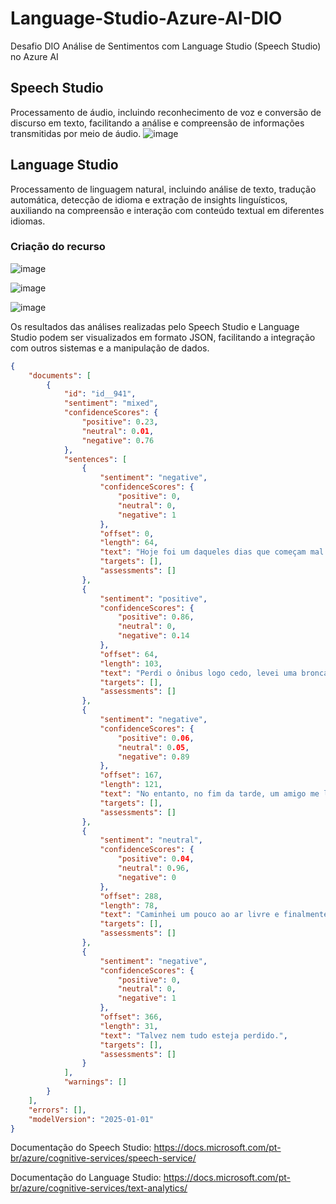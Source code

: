 # Language-Studio-Azure-AI-DIO
Desafio DIO Análise de Sentimentos com Language Studio (Speech Studio) no Azure AI

## Speech Studio  
Processamento de áudio, incluindo reconhecimento de voz e conversão de discurso em texto, facilitando a análise e compreensão de informações transmitidas por meio de áudio.
![image](https://github.com/user-attachments/assets/d06bb184-6db6-4d19-9ae2-60870ab52188)


## Language Studio  
Processamento de linguagem natural, incluindo análise de texto, tradução automática, detecção de idioma e extração de insights linguísticos, auxiliando na compreensão e interação com conteúdo textual em diferentes idiomas.

### Criação do recurso
![image](https://github.com/user-attachments/assets/5dd57c98-3bc1-4d1c-b0c6-d748d603a1de)

![image](https://github.com/user-attachments/assets/cf891d30-f96e-42be-bb6e-d032e3537547)

![image](https://github.com/user-attachments/assets/a2a28376-0386-47ae-86e6-1f31e431873b)

Os resultados das análises realizadas pelo Speech Studio e Language Studio podem ser visualizados em formato JSON, facilitando a integração com outros sistemas e a manipulação de dados.

```json
{
    "documents": [
        {
            "id": "id__941",
            "sentiment": "mixed",
            "confidenceScores": {
                "positive": 0.23,
                "neutral": 0.01,
                "negative": 0.76
            },
            "sentences": [
                {
                    "sentiment": "negative",
                    "confidenceScores": {
                        "positive": 0,
                        "neutral": 0,
                        "negative": 1
                    },
                    "offset": 0,
                    "length": 64,
                    "text": "Hoje foi um daqueles dias que começam mal e pioram com o tempo. ",
                    "targets": [],
                    "assessments": []
                },
                {
                    "sentiment": "positive",
                    "confidenceScores": {
                        "positive": 0.86,
                        "neutral": 0,
                        "negative": 0.14
                    },
                    "offset": 64,
                    "length": 103,
                    "text": "Perdi o ônibus logo cedo, levei uma bronca no trabalho e ainda derramei café na minha camisa favorita. ",
                    "targets": [],
                    "assessments": []
                },
                {
                    "sentiment": "negative",
                    "confidenceScores": {
                        "positive": 0.06,
                        "neutral": 0.05,
                        "negative": 0.89
                    },
                    "offset": 167,
                    "length": 121,
                    "text": "No entanto, no fim da tarde, um amigo me ligou do nada só pra dizer que estava com saudades, e isso aqueceu meu coração. ",
                    "targets": [],
                    "assessments": []
                },
                {
                    "sentiment": "neutral",
                    "confidenceScores": {
                        "positive": 0.04,
                        "neutral": 0.96,
                        "negative": 0
                    },
                    "offset": 288,
                    "length": 78,
                    "text": "Caminhei um pouco ao ar livre e finalmente consegui respirar com mais leveza. ",
                    "targets": [],
                    "assessments": []
                },
                {
                    "sentiment": "negative",
                    "confidenceScores": {
                        "positive": 0,
                        "neutral": 0,
                        "negative": 1
                    },
                    "offset": 366,
                    "length": 31,
                    "text": "Talvez nem tudo esteja perdido.",
                    "targets": [],
                    "assessments": []
                }
            ],
            "warnings": []
        }
    ],
    "errors": [],
    "modelVersion": "2025-01-01"
}
```
Documentação do Speech Studio: https://docs.microsoft.com/pt-br/azure/cognitive-services/speech-service/

Documentação do Language Studio: https://docs.microsoft.com/pt-br/azure/cognitive-services/text-analytics/
